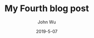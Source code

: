 ---
path: "/blog/my-fourth-post"
date: "2019-5-07"
title: "My Fourth blog post"
author: "John Wu"
image: "https://images.pexels.com/photos/169573/pexels-photo-169573.jpeg?auto=compress&cs=tinysrgb&dpr=2&w=500"
alt: "coding and coffee"
description: "On the other hand, we denounce with righteous indignation and dislike men who are so beguiled and demoralized by the charms of pleasure of the moment, so blinded by desire, that they cannot foresee the pain and trouble that are bound to ensue; and equal blame belongs to those who fail in their duty through weakness of will, which is the same as saying through shrinking from toil and pain. These cases are perfectly simple and easy to distinguish. In a free hour, when our power of choice is untrammelled and when nothing prevents our being able to do what we like best, every pleasure is to be welcomed and every pain avoided. But in certain circumstances and owing to the claims of duty or the obligations of business it will frequently occur that pleasures have to be repudiated and annoyances accepted. The wise man therefore always holds in these matters to this principle of selection he rejects pleasures to secure other greater pleasures, or else he endures pains to avoid worse pains."
---